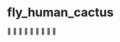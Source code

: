 # fly_human_cactus
:cactus: :cactus: :cactus: :cactus: :cactus: :cactus: :cactus: :cactus: :cactus:
